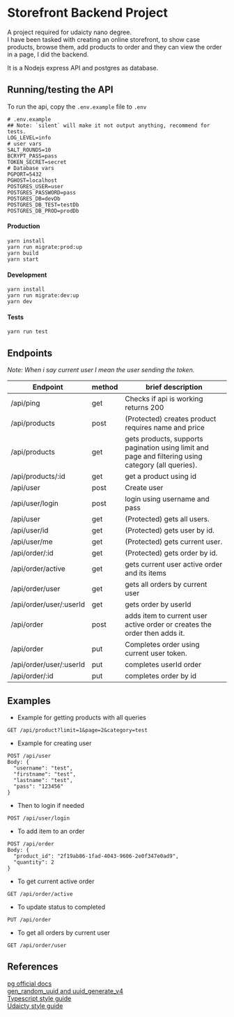 # Storefront Backend Project

A project required for udaicty nano degree.  
I have been tasked with creating an online storefront, to show case products, browse them, add products to order and they can view the order
in a page, I did the backend.

It is a Nodejs express API and postgres as database.

## Running/testing the API

To run the api, copy the `.env.example` file to `.env`

```.env
# .env.example
## Note: `silent` will make it not output anything, recommend for tests.
LOG_LEVEL=info
# user vars
SALT_ROUNDS=10
BCRYPT_PASS=pass
TOKEN_SECRET=secret
# Database vars
PGPORT=5432
PGHOST=localhost
POSTGRES_USER=user
POSTGRES_PASSWORD=pass
POSTGRES_DB=devDb
POSTGRES_DB_TEST=testDb
POSTGRES_DB_PROD=prodDb
```

#### Production

```
yarn install
yarn run migrate:prod:up
yarn build
yarn start
```

#### Development

```
yarn install
yarn run migrate:dev:up
yarn dev
```

#### Tests

```
yarn run test
```

## Endpoints

_Note: When i say current user I mean the user sending the token._

| Endpoint                | method | brief description                                                                                   |
| ----------------------- | ------ | --------------------------------------------------------------------------------------------------- |
| /api/ping               | get    | Checks if api is working returns 200                                                                |
| /api/products           | post   | (Protected) creates product requires name and price                                                 |
| /api/products           | get    | gets products, supports pagination using limit and page and filtering using category (all queries). |
| /api/products/:id       | get    | get a product using id                                                                              |
| /api/user               | post   | Create user                                                                                         |
| /api/user/login         | post   | login using username and pass                                                                       |
| /api/user               | get    | (Protected) gets all users.                                                                         |
| /api/user/id            | get    | (Protected) gets user by id.                                                                        |
| /api/user/me            | get    | (Protected) gets current user.                                                                      |
| /api/order/:id          | get    | (Protected) gets order by id.                                                                       |
| /api/order/active       | get    | gets current user active order and its items                                                        |
| /api/order/user         | get    | gets all orders by current user                                                                     |
| /api/order/user/:userId | get    | gets order by userId                                                                                |
| /api/order              | post   | adds item to current user active order or creates the order then adds it.                           |
| /api/order              | put    | Completes order using current user token.                                                           |
| /api/order/user/:userId | put    | completes userId order                                                                              |
| /api/order/:id          | put    | completes order by id                                                                               |

## Examples

- Example for getting products with all queries

```get /api/product
GET /api/product?limit=1&page=2&category=test
```

- Example for creating user

```
POST /api/user
Body: {
  "username": "test",
  "firstname": "test",
  "lastname": "test",
  "pass": "123456"
}
```

- Then to login if needed

```
POST /api/user/login
```

- To add item to an order

```
POST /api/order
Body: {
  "product_id": "2f19ab86-1fad-4043-9606-2e0f347e0ad9",
  "quantity": 2
}
```

- To get current active order

```
GET /api/order/active
```

- To update status to completed

```
PUT /api/order
```

- To get all orders by current user

```
GET /api/order/user
```

## References

[pg official docs](https://node-postgres.com/features/connecting)  
[gen_random_uuid and uuid_generate_v4](https://dba.stackexchange.com/questions/205902/postgresql-two-different-ways-to-generate-a-uuid-gen-random-uuid-vs-uuid-genera)  
[Typescript style guide](https://github.com/Microsoft/TypeScript/wiki/Coding-guidelines#null-and-undefined)  
[Udaicty style guide](https://udacity.github.io/frontend-nanodegree-styleguide/javascript.html)
